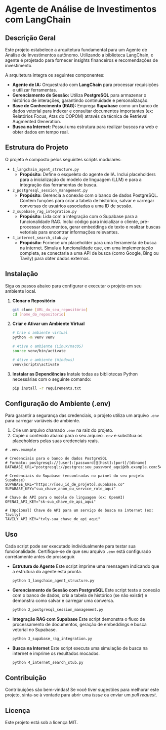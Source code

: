 # Agente de Análise de Investimentos com LangChain

## Descrição Geral

Este projeto estabelece a arquitetura fundamental para um Agente de Análise de Investimentos autônomo. Utilizando a biblioteca LangChain, o agente é projetado para fornecer insights financeiros e recomendações de investimento.

A arquitetura integra os seguintes componentes:
- **Agente de IA:** Orquestrado com **LangChain** para processar requisições e utilizar ferramentas.
- **Gerenciamento de Sessão:** Utiliza **PostgreSQL** para armazenar o histórico de interações, garantindo continuidade e personalização.
- **Base de Conhecimento (RAG):** Emprega **Supabase** como um banco de dados vetorial para indexar e consultar documentos importantes (ex: Relatórios Focus, Atas do COPOM) através da técnica de Retrieval Augmented Generation.
- **Busca na Internet:** Possui uma estrutura para realizar buscas na web e obter dados em tempo real.

## Estrutura do Projeto

O projeto é composto pelos seguintes scripts modulares:

-   `1_langchain_agent_structure.py`
    -   **Propósito:** Define o esqueleto do agente de IA. Inclui placeholders para a inicialização do modelo de linguagem (LLM) e para a integração das ferramentas de busca.
-   `2_postgresql_session_management.py`
    -   **Propósito:** Gerencia a conexão com o banco de dados PostgreSQL. Contém funções para criar a tabela de histórico, salvar e carregar conversas de usuários associadas a uma ID de sessão.
-   `3_supabase_rag_integration.py`
    -   **Propósito:** Lida com a integração com o Supabase para a funcionalidade RAG. Inclui código para inicializar o cliente, pré-processar documentos, gerar embeddings de texto e realizar buscas vetoriais para encontrar informações relevantes.
-   `4_internet_search_stub.py`
    -   **Propósito:** Fornece um placeholder para uma ferramenta de busca na internet. Simula a funcionalidade que, em uma implementação completa, se conectaria a uma API de busca (como Google, Bing ou Tavily) para obter dados externos.

## Instalação

Siga os passos abaixo para configurar e executar o projeto em seu ambiente local.

1.  **Clonar o Repositório**
    ```bash
    git clone [URL_do_seu_repositório]
    cd [nome_do_repositorio]
    ```

2.  **Criar e Ativar um Ambiente Virtual**
    ```bash
    # Crie o ambiente virtual
    python -m venv venv

    # Ative o ambiente (Linux/macOS)
    source venv/bin/activate

    # Ative o ambiente (Windows)
    venv\Scripts\activate
    ```

3.  **Instalar as Dependências**
    Instale todas as bibliotecas Python necessárias com o seguinte comando:
    ```bash
    pip install -r requirements.txt
    ```

## Configuração do Ambiente (.env)

Para garantir a segurança das credenciais, o projeto utiliza um arquivo `.env` para carregar variáveis de ambiente.

1.  Crie um arquivo chamado `.env` na raiz do projeto.
2.  Copie o conteúdo abaixo para o seu arquivo `.env` e substitua os placeholders pelas suas credenciais reais.

```plaintext
# .env.example

# Credenciais para o banco de dados PostgreSQL
# Formato: postgresql://[user]:[password]@[host]:[port]/[dbname]
DATABASE_URL="postgresql://postgres:seu_password_aqui@db.example.com:5432/postgres"

# Credenciais do Supabase (encontradas no painel do seu projeto Supabase)
SUPABASE_URL="https://[seu_id_de_projeto].supabase.co"
SUPABASE_KEY="sua_chave_anon_ou_service_role_aqui"

# Chave de API para o modelo de linguagem (ex: OpenAI)
OPENAI_API_KEY="sk-sua_chave_de_api_aqui"

# (Opcional) Chave de API para um serviço de busca na internet (ex: Tavily)
TAVILY_API_KEY="tvly-sua_chave_de_api_aqui"
```

## Uso

Cada script pode ser executado individualmente para testar sua funcionalidade. Certifique-se de que seu arquivo `.env` está configurado corretamente antes de prosseguir.

-   **Estrutura do Agente**
    Este script imprime uma mensagem indicando que a estrutura do agente está pronta.
    ```bash
    python 1_langchain_agent_structure.py
    ```

-   **Gerenciamento de Sessão com PostgreSQL**
    Este script testa a conexão com o banco de dados, cria a tabela de histórico (se não existir) e demonstra como salvar e carregar uma conversa.
    ```bash
    python 2_postgresql_session_management.py
    ```

-   **Integração RAG com Supabase**
    Este script demonstra o fluxo de processamento de documentos, geração de embeddings e busca vetorial no Supabase.
    ```bash
    python 3_supabase_rag_integration.py
    ```

-   **Busca na Internet**
    Este script executa uma simulação de busca na internet e imprime os resultados mocados.
    ```bash
    python 4_internet_search_stub.py
    ```

## Contribuição

Contribuições são bem-vindas! Se você tiver sugestões para melhorar este projeto, sinta-se à vontade para abrir uma *issue* ou enviar um *pull request*.

## Licença

Este projeto está sob a licença MIT.
